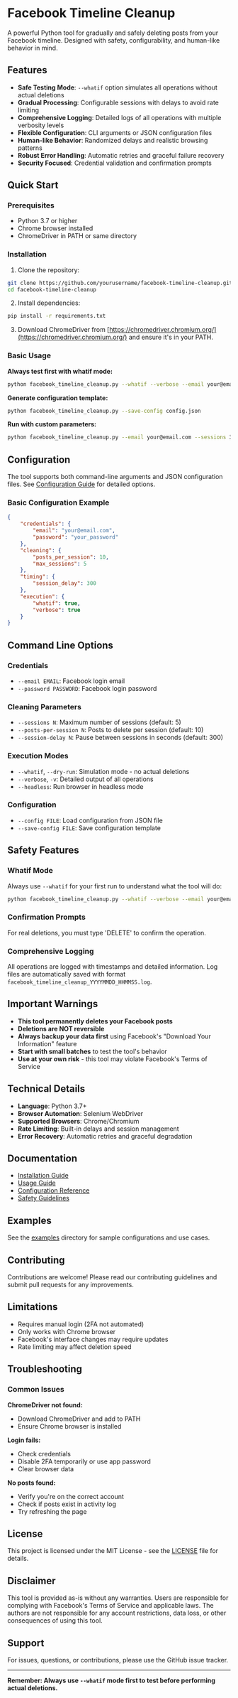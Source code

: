 # Facebook Timeline Cleanup

A powerful Python tool for gradually and safely deleting posts from your Facebook timeline. Designed with safety, configurability, and human-like behavior in mind.

## Features

- **Safe Testing Mode**: `--whatif` option simulates all operations without actual deletions
- **Gradual Processing**: Configurable sessions with delays to avoid rate limiting
- **Comprehensive Logging**: Detailed logs of all operations with multiple verbosity levels
- **Flexible Configuration**: CLI arguments or JSON configuration files
- **Human-like Behavior**: Randomized delays and realistic browsing patterns
- **Robust Error Handling**: Automatic retries and graceful failure recovery
- **Security Focused**: Credential validation and confirmation prompts

## Quick Start

### Prerequisites

- Python 3.7 or higher
- Chrome browser installed
- ChromeDriver in PATH or same directory

### Installation

1. Clone the repository:
```bash
git clone https://github.com/yourusername/facebook-timeline-cleanup.git
cd facebook-timeline-cleanup
```

2. Install dependencies:
```bash
pip install -r requirements.txt
```

3. Download ChromeDriver from [https://chromedriver.chromium.org/](https://chromedriver.chromium.org/) and ensure it's in your PATH.

### Basic Usage

**Always test first with whatif mode:**
```bash
python facebook_timeline_cleanup.py --whatif --verbose --email your@email.com
```

**Generate configuration template:**
```bash
python facebook_timeline_cleanup.py --save-config config.json
```

**Run with custom parameters:**
```bash
python facebook_timeline_cleanup.py --email your@email.com --sessions 3 --posts-per-session 5
```

## Configuration

The tool supports both command-line arguments and JSON configuration files. See [Configuration Guide](docs/configuration.md) for detailed options.

### Basic Configuration Example

```json
{
    "credentials": {
        "email": "your@email.com",
        "password": "your_password"
    },
    "cleaning": {
        "posts_per_session": 10,
        "max_sessions": 5
    },
    "timing": {
        "session_delay": 300
    },
    "execution": {
        "whatif": true,
        "verbose": true
    }
}
```

## Command Line Options

### Credentials
- `--email EMAIL`: Facebook login email
- `--password PASSWORD`: Facebook login password

### Cleaning Parameters
- `--sessions N`: Maximum number of sessions (default: 5)
- `--posts-per-session N`: Posts to delete per session (default: 10)
- `--session-delay N`: Pause between sessions in seconds (default: 300)

### Execution Modes
- `--whatif`, `--dry-run`: Simulation mode - no actual deletions
- `--verbose`, `-v`: Detailed output of all operations
- `--headless`: Run browser in headless mode

### Configuration
- `--config FILE`: Load configuration from JSON file
- `--save-config FILE`: Save configuration template

## Safety Features

### Whatif Mode
Always use `--whatif` for your first run to understand what the tool will do:
```bash
python facebook_timeline_cleanup.py --whatif --verbose --email your@email.com
```

### Confirmation Prompts
For real deletions, you must type 'DELETE' to confirm the operation.

### Comprehensive Logging
All operations are logged with timestamps and detailed information. Log files are automatically saved with format `facebook_timeline_cleanup_YYYYMMDD_HHMMSS.log`.

## Important Warnings

- **This tool permanently deletes your Facebook posts**
- **Deletions are NOT reversible**
- **Always backup your data first** using Facebook's "Download Your Information" feature
- **Start with small batches** to test the tool's behavior
- **Use at your own risk** - this tool may violate Facebook's Terms of Service

## Technical Details

- **Language**: Python 3.7+
- **Browser Automation**: Selenium WebDriver
- **Supported Browsers**: Chrome/Chromium
- **Rate Limiting**: Built-in delays and session management
- **Error Recovery**: Automatic retries and graceful degradation

## Documentation

- [Installation Guide](docs/installation.md)
- [Usage Guide](docs/usage.md)
- [Configuration Reference](docs/configuration.md)
- [Safety Guidelines](docs/safety.md)

## Examples

See the [examples](examples/) directory for sample configurations and use cases.

## Contributing

Contributions are welcome! Please read our contributing guidelines and submit pull requests for any improvements.

## Limitations

- Requires manual login (2FA not automated)
- Only works with Chrome browser
- Facebook's interface changes may require updates
- Rate limiting may affect deletion speed

## Troubleshooting

### Common Issues

**ChromeDriver not found:**
- Download ChromeDriver and add to PATH
- Ensure Chrome browser is installed

**Login fails:**
- Check credentials
- Disable 2FA temporarily or use app password
- Clear browser data

**No posts found:**
- Verify you're on the correct account
- Check if posts exist in activity log
- Try refreshing the page

## License

This project is licensed under the MIT License - see the [LICENSE](LICENSE) file for details.

## Disclaimer

This tool is provided as-is without any warranties. Users are responsible for complying with Facebook's Terms of Service and applicable laws. The authors are not responsible for any account restrictions, data loss, or other consequences of using this tool.

## Support

For issues, questions, or contributions, please use the GitHub issue tracker.

---

**Remember: Always use `--whatif` mode first to test before performing actual deletions.**